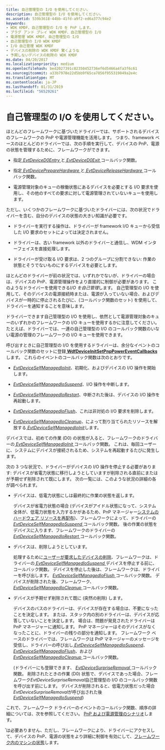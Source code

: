 ```yaml
---
title: 自己管理型の I/O を使用してください。
description: 自己管理型の I/O を使用してください。
ms.assetid: 539b3618-44bb-41fd-a9f2-ed6a377c94e2
keywords:
- WDK KMDF、自己管理型の I/O を PnP します。
- プラグ アンド プレイ WDK KMDF、自己管理型の I/O
- 電源管理 WDK KMDF、自己管理型の I/O
- 自己管理型の I/O WDK KMDF
- I/O 自己管理 WDK KMDF
- デバイスの削除の WDK KMDF 驚くような
- 予期しないデバイスの削除の WDK KMDF
ms.date: 04/20/2017
ms.localizationpriority: medium
ms.openlocfilehash: bed2027391c02350452736ef6d5466a4fa3f6c61
ms.sourcegitcommit: a33b7978e22d5bb9f65ca7056f955319049a2e4c
ms.translationtype: MT
ms.contentlocale: ja-JP
ms.lasthandoff: 01/31/2019
ms.locfileid: "56529261"
---
```

# <a name="using-self-managed-io"></a>自己管理型の I/O を使用してください。


ほとんどのフレームワークに基づいたドライバーでは、サポートされるデバイスのフレームワークの PnP や電源管理機能を活用します。 つまり、framework ベースのほとんどのドライバーでは、次の手順を実行して、デバイスの PnP、電源の状態を管理するために、フレームワークができます。

-   指定[ *EvtDeviceD0Entry* ](https://msdn.microsoft.com/library/windows/hardware/ff540848)と[ *EvtDeviceD0Exit* ](https://msdn.microsoft.com/library/windows/hardware/ff540855)コールバック関数。

-   指定[ *EvtDevicePrepareHardware* ](https://msdn.microsoft.com/library/windows/hardware/ff540880)と[ *EvtDeviceReleaseHardware* ](https://msdn.microsoft.com/library/windows/hardware/ff540890)コールバック関数。

-   電源管理対象のキューの稼働状態にあるデバイスを必要とする I/O 要求を使用し、その他のすべての要求に対して電源管理されていないキューを使用します。

ただし、いくつかのフレームワークに基づいたドライバーには、次の状況でドライバーを含む、自分のデバイスの状態の大きい知識が必要です。

-   ドライバーを実行する操作は、ドライバーが framework I/O キューから受信した I/O 要求のセットによっては決定されません。

-   ドライバーは、古い framework 以外のドライバーと通信し、WDM インターフェイスを直接処理します。

-   ドライバーが受け取る I/O 要求は、2 つのグループに分割できない: 作業の状態とそうでないものにするデバイスを必要とします。

ほとんどのドライバーが前の状況では、いずれかでないが、ドライバーの場合は、デバイスの PnP、電源管理操作をより直接的に制御が必要があります。 このようなドライバーを使用できる*I/O を自己管理*します。 自己管理型の I/O を使用して、そのデバイスの電源接続時または、電源が入っていない場合、およびデバイスが一時的に停止されるたびに、(コールバック関数のセット) を使用して、ドライバーを通知することを意味します。

ドライバーできます自己管理型の I/O を使用し、依然として電源管理対象のキューのいずれかのフレームワークの I/O キューを使用するかに注意してください。 たとえば、ドライバーでは、一連の自己管理型の I/O のコールバック関数のいない電源の管理のフレームワークの I/O キューを使用できます。

呼び出すときに自己管理型の I/O を使用するドライバーは、余分なイベントのコールバック関数のセットに登録[ **WdfDeviceInitSetPnpPowerEventCallbacks**](https://msdn.microsoft.com/library/windows/hardware/ff546135)します。 これらのイベントのコールバック関数は次のとおりです。

-   [*EvtDeviceSelfManagedIoInit*](https://msdn.microsoft.com/library/windows/hardware/ff540902)、初期化、およびデバイスの I/O 操作を開始します。

-   [*EvtDeviceSelfManagedIoSuspend*](https://msdn.microsoft.com/library/windows/hardware/ff540907)、I/O 操作を中断します。

-   [*EvtDeviceSelfManagedIoRestart*](https://msdn.microsoft.com/library/windows/hardware/ff540905)、中断された後は、デバイスの I/O 操作を再起動します。

-   [*EvtDeviceSelfManagedIoFlush*](https://msdn.microsoft.com/library/windows/hardware/ff540901)、これは非対処の I/O 要求を削除します。

-   [*EvtDeviceSelfManagedIoCleanup*](https://msdn.microsoft.com/library/windows/hardware/ff540898)、によって割り当てられたリソースを解放する[ *EvtDeviceSelfManagedIoInit*](https://msdn.microsoft.com/library/windows/hardware/ff540902)します。

デバイスでは、初めての作業 (D0) の状態が入ると、フレームワークのドライバーの[ *EvtDeviceSelfManagedIoInit* ](https://msdn.microsoft.com/library/windows/hardware/ff540902)コールバック関数。 これは、毎回ユーザーに、システムにデバイスが接続されるため、システムを再起動するたびに発生します。

次の 3 つな状況で、ドライバーがデバイスの I/O 操作を停止する必要があります: デバイスが省電力状態に移行しようとしていますが削除される直前にまたはが予期せず削除されて既にします。 次の一覧には、このような状況の詳細の各が調べられます。

-   デバイスは、低電力状態にしは最終的に作業の状態を返します。

    デバイスが省電力状態の場合 (デバイスがアイドル状態になって、システム全体が、低電力状態を入力するかがあるため、PnP マネージャー[システムのハードウェア リソースを再配布](handling-requests-to-stop-a-device.md#redistributing-resources))、フレームワークによって、ドライバーの[ *EvtDeviceSelfManagedIoSuspend* ](https://msdn.microsoft.com/library/windows/hardware/ff540907)コールバック関数。 後の作業の状態をデバイスに入ります、フレームワークのドライバーの[ *EvtDeviceSelfManagedIoRestart* ](https://msdn.microsoft.com/library/windows/hardware/ff540905)コールバック関数。

-   デバイスは、削除しようとしています。

    処理するために[ユーザーが要求したデバイスの削除](handling-requests-to-stop-a-device.md#a-user-removes-or-disables-a-device)、フレームワークは、ドライバーの[ *EvtDeviceSelfManagedIoSuspend* ](https://msdn.microsoft.com/library/windows/hardware/ff540907)デバイスを停止する前に、コールバック関数。 デバイスを停止した後は、フレームワークは、ドライバーを呼び出します。 [ *EvtDeviceSelfManagedIoFlush* ](https://msdn.microsoft.com/library/windows/hardware/ff540901)コールバック関数。 デバイスが削除された後、フレームワーク、 [ *EvtDeviceSelfManagedIoCleanup* ](https://msdn.microsoft.com/library/windows/hardware/ff540898)コールバック関数。

-   デバイスが予期せず削除されて既に (突然の削除) します。

    デバイスのバスのドライバーは、デバイスが存在する場合は、不要になったことを決定します。 または、スタック内の別のドライバーは、デバイスが応答していないことを決定します。 場合は、問題が発見されたドライバーは PnP マネージャーに通知します。 PnP マネージャーはそのデバイスがなくなったことに、ドライバーの残りの部分を通知します。 フレームワーク ベースのドライバーでは、フレームワークは PnP マネージャーのメッセージを受信し、ドライバーの呼び出し[ *EvtDeviceSelfManagedIoSuspend*](https://msdn.microsoft.com/library/windows/hardware/ff540907)、 [ *EvtDeviceSelfManagedIoFlush*](https://msdn.microsoft.com/library/windows/hardware/ff540901)、および[ *EvtDeviceSelfManagedIoCleanup* ](https://msdn.microsoft.com/library/windows/hardware/ff540898)コールバック関数。

    (ドライバーにも登録できます、 [ *EvtDeviceSurpriseRemoval* ](https://msdn.microsoft.com/library/windows/hardware/ff540913)コールバック関数。 削除されたときの作業 (D0) 状態で、デバイスであった場合、フレームワーク*EvtDeviceSurpriseRemoval*自己管理型の I/O のコールバック関数を呼び出す前にします。 デバイスが削除されると、低電力状態だった場合*EvtDeviceSurpriseRemoval*が呼び出された後[ *EvtDeviceSelfManagedIoSuspend*](https://msdn.microsoft.com/library/windows/hardware/ff540907))

これで、フレームワーク ドライバーのイベントのコールバック関数、順序の詳細については、次を参照してください。 [PnP および電源管理のシナリオ](pnp-and-power-management-scenarios.md)します。

゚は必要ありません、ただし、フレームワークにより、ドライバーにアクセスして、デバイスの PnP、電源の状態をより詳細に制御を有効にして、[フレームワーク内のマシンの状態](state-machines-in-the-framework.md)します。

 

 





